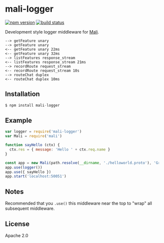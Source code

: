 
# mali-logger

[![npm version](https://img.shields.io/npm/v/mali-logger.svg?style=flat-square)](https://www.npmjs.com/package/mali-logger)
[![build status](https://img.shields.io/travis/malijs/logger/master.svg?style=flat-square)](https://travis-ci.org/malijs/logger)

Development style logger middleware for [Mali](https://github.com/malijs/mali).

```
--> getFeature unary
--> getFeature unary
<-- getFeature unary 22ms
<-- getFeature unary 32ms
--> listFeatures response_stream
<-- listFeatures response_stream 21ms
--> recordRoute request_stream
<-- recordRoute request_stream 10s
--> routeChat duplex
<-- routeChat duplex 10ms
```

## Installation

```js
$ npm install mali-logger
```

## Example

```js
var logger = require('mali-logger')
var Mali = require('mali')

function sayHello (ctx) {
  ctx.res = { message: 'Hello ' + ctx.req.name }
}

const app = new Mali(path.resolve(__dirname, './helloworld.proto'), 'Greeter')
app.use(logger())
app.use({ sayHello })
app.start('localhost:50051')
```

## Notes

Recommended that you `.use()` this middleware near the top
to "wrap" all subsequent middleware.

## License

Apache 2.0
